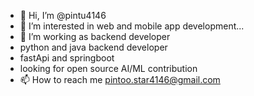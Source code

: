 - 👋 Hi, I’m @pintu4146
- 👀 I’m interested in web and mobile app development...
- 🌱 I’m working as backend developer
- python and java backend developer
- fastApi and springboot
- looking for open source AI/ML contribution 
- 📫 How to reach me pintoo.star4146@gmail.com

<!---
pintu4146/pintu4146 is a ✨ special ✨ repository because its `README.md` (this file) appears on your GitHub profile.
You can click the Preview link to take a look at your changes.
--->
